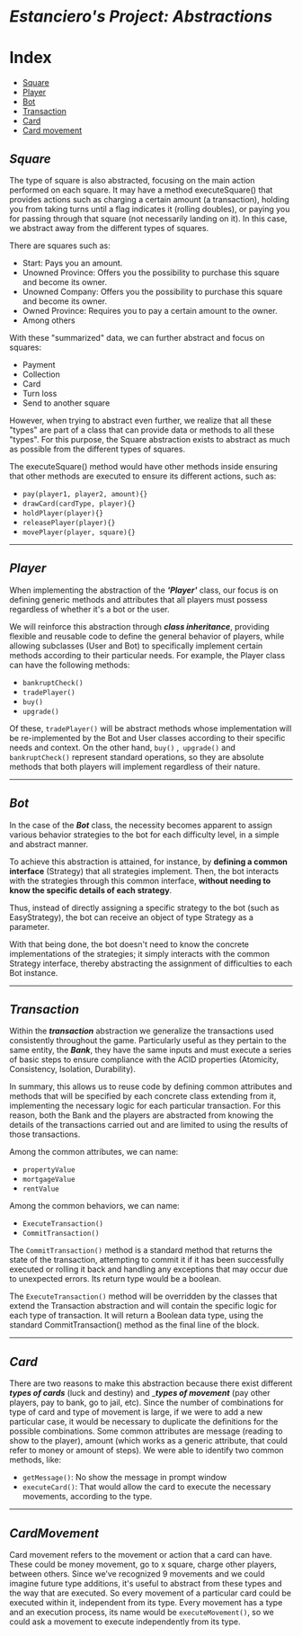 # _*Estanciero's Project: Abstractions*_

# Index
   - [Square](#square)
   - [Player](#player)
   - [Bot](#bot)
   - [Transaction](#transaction)
   - [Card](#card)
   - [Card movement](#CardMovement)
   


## _*Square*_

The type of square is also abstracted, focusing on the main action performed on each square. It may have a method executeSquare() that provides actions such as charging a certain amount (a transaction), holding you from taking turns until a flag indicates it (rolling doubles), or paying you for passing through that square (not necessarily landing on it). In this case, we abstract away from the different types of squares.

There are squares such as:

* Start: Pays you an amount.
* Unowned Province: Offers you the possibility to purchase this square and become its owner.
* Unowned Company: Offers you the possibility to purchase this square and become its owner.
* Owned Province: Requires you to pay a certain amount to the owner.
* Among others

With these "summarized" data, we can further abstract and focus on squares:

* Payment
* Collection
* Card
* Turn loss
* Send to another square

However, when trying to abstract even further, we realize that all these "types" are part of a class that can provide data or methods to all these "types".
For this purpose, the Square abstraction exists to abstract as much as possible from the different types of squares.

The executeSquare() method would have other methods inside ensuring that other methods are executed to ensure its different actions, such as:

- `pay(player1, player2, amount){}`
- `drawCard(cardType, player){}`
- `holdPlayer(player){}`
- `releasePlayer(player){}`
- `movePlayer(player, square){}`



***
## _*Player*_

When implementing the abstraction of the _**'Player'**_ class, our focus is on defining generic methods and attributes that all players must possess regardless of whether it's a bot or the user.

We will reinforce this abstraction through _**class inheritance**_, providing flexible and reusable code to define the general behavior of players, while allowing subclasses (User and Bot) to specifically implement certain methods according to their particular needs.
For example, the Player class can have the following methods:

- `bankruptCheck()`
- `tradePlayer()` 
- `buy()`
- `upgrade()`

Of these, `tradePlayer()` will be abstract methods whose implementation will be re-implemented by the Bot and User classes according to their specific needs and context.
On the other hand, `buy()` ,` upgrade()` and `bankruptCheck()` represent standard operations, so they are absolute methods that both players will implement regardless of their nature.


***
## _*Bot*_

In the case of the _**Bot**_ class, the necessity becomes apparent to assign various behavior strategies to the bot for each difficulty level, in a simple and abstract manner.

To achieve this abstraction is attained, for instance, by **defining a common interface** (Strategy) that all strategies implement. Then, the bot interacts with the strategies through this common interface, **without needing to know the specific details of each strategy**.

Thus, instead of directly assigning a specific strategy to the bot (such as EasyStrategy), the bot can receive an object of type Strategy as a parameter.

With that being done, the bot doesn't need to know the concrete implementations of the strategies; it simply interacts with the common Strategy interface, thereby abstracting the assignment of difficulties to each Bot instance.

***

## _*Transaction*_

Within the _**transaction**_ abstraction we generalize the transactions used consistently throughout the game. Particularly useful as they pertain to the same entity, the _**Bank**_, they have the same inputs and must execute a series of basic steps to ensure compliance with the ACID properties (Atomicity, Consistency, Isolation, Durability).


In summary, this allows us to reuse code by defining common attributes and methods that will be specified by each concrete class extending from it, implementing the necessary logic for each particular transaction. For this reason, both the Bank and the players are abstracted from knowing the details of the transactions carried out and are limited to using the results of those transactions.


Among the common attributes, we can name:


- `propertyValue` 
- `mortgageValue`
- `rentValue`


Among the common behaviors, we can name:


- `ExecuteTransaction()` 
- `CommitTransaction()`


The `CommitTransaction()` method is a standard method that returns the state of the transaction, attempting to commit it if it has been successfully executed or rolling it back and handling any exceptions that may occur due to unexpected errors. Its return type would be a boolean.


The `ExecuteTransaction()` method will be overridden by the classes that extend the Transaction abstraction and will contain the specific logic for each type of transaction. It will return a Boolean data type, using the standard CommitTransaction() method as the final line of the block.

***

## _*Card*_

There are two reasons to make this abstraction because there exist different _**types of cards**_ (luck and destiny) and __**types of movement**_ (pay other players, pay to bank, go to jail, etc).  Since the number of combinations for type of card and type of movement is large, if we were to add a new particular case, it would be necessary to duplicate the definitions for the possible combinations.
Some common attributes are message (reading to show to the player), amount (which works as a generic attribute, that could refer to money or amount of steps).
We were able to identify two common methods, like:
- `getMessage()`: No show the message in prompt window
- `executeCard()`: That would allow the card to execute the necessary movements, according to the type.

***
## _*CardMovement*_

Card movement refers to the movement or action that a card can have. These could be money movement, go to x square, charge other players, between others. Since we’ve recognized 9 movements and we could imagine future type additions, it's useful to abstract from these types and the way that are executed. So every movement of a particular card could be executed within it, independent from its type.
Every movement has a type and an execution process, its name would be `executeMovement()`, so we could ask a movement to execute independently from its type.

























